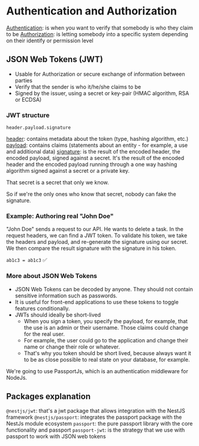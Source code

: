# Authentication and Authorization

<ins>Authentication</ins>: is when you want to verify that somebody is who they claim to be
<ins>Authorization</ins>: is letting somebody into a specific system depending on their identify or permission level

## JSON Web Tokens (JWT)

- Usable for Authorization or secure exchange of information between parties
- Verify that the sender is who it/he/she claims to be
- Signed by the issuer, using a secret or key-pair (HMAC algorithm, RSA or ECDSA)

### JWT structure

`header.payload.signature`

<ins>header</ins>: contains metadata about the token (type, hashing algorithm, etc.)
<ins>payload</ins>: contains claims (statements about an entity - for example, a use and additional data)
<ins>signature</ins>: is the result of the encoded header, the encoded payload, signed against a secret. It's the result of the encoded header and the encoded payload running through a one way hashing algorithm signed against a secret or a private key.

That secret is a secret that only we know.

So if we're the only ones who know that secret, nobody can fake the signature.

### Example: Authoring real "John Doe"

"John Doe" sends a request to our API. He wants to delete a task.
In the request headers, we can find a JWT token.
To validate his token, we take the headers and payload, and re-generate the signature using our secret.
We then compare the result signature with the signature in his token.

`ab1c3 = ab1c3` ✅

### More about JSON Web Tokens

- JSON Web Tokens can be decoded by anyone. They should not contain sensitive information such as passwords.
- It is useful for front-end applications to use these tokens to toggle features conditionally.
- JWTs should ideally be short-lived
  - When you sign a token, you specify the payload, for example, that the use is an admin or their username. Those claims could change for the real user.
  - For example, the user could go to the application and change their name or change their role or whatever.
  - That's why you token should be short lived, because always want it to be as close possible to real state on your database, for example.

We're going to use PassportJs, which is an authentication middleware for NodeJs.

## Packages explanation

`@nestjs/jwt`: that's a jwt package that allows integration with the NestJS framework
`@nestjs/passport`: integrates the passport package with the NestJs module ecosystem
`passport`: the pure passport library with the core functionality and passport
`passport-jwt`: is the strategy that we use with passport to work with JSON web tokens
